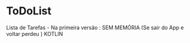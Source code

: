 # ToDoList
Lista de Tarefas - Na primeira versão : SEM MEMÓRIA (Se sair do App e voltar perdeu ) KOTLIN
